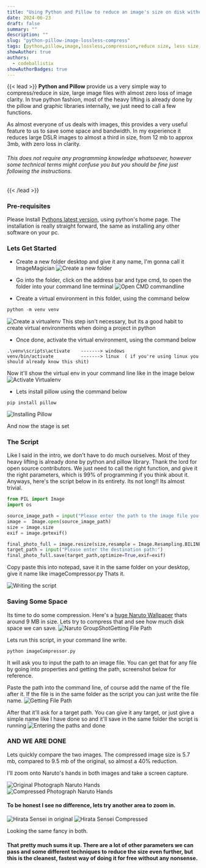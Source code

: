 ```yaml
---
title: "Using Python and Pillow to reduce an image's size on disk without sacrificing quality."
date: 2024-06-23
draft: false
summary: ""
description: ""
slug: "python-pillow-image-lossless-compress"
tags: [python,pillow,image,lossless,compression,reduce size, less size, codeb blog, ]
showAuthor: true
authors:
  - codeballistix
showAuthorBadges: true
---
```


{{< lead >}}
**Python and Pillow** provide us a very simple way to compress/reduce in size, large image files with almost zero loss of image clarity. In true python fashion, most of the heavy lifting is already done by the pillow and graphic libraries internally, we just need to call a few functions. 

As almost everyone of us deals with images, this provides a very useful feature to us to save some space and bandwidth. In my experience it reduces large DSLR images to almost a third in size, from 12 mb to approx 3mb, with zero loss in clarity.

###### This does not require any programming knowledge whatsoever, however some technical terms might confuse you but you should be fine just following the instructions.
{{< /lead >}}

### Pre-requisites 

Please Install [Pythons latest version](https://www.python.org/), using python's home page. The installation is really straight forward, the same as installing any other software on your pc.


### Lets Get Started

- Create a new folder desktop and give it any name, I'm gonna call it ImageMagician
![Create a new folder](./create_folder.JPG "Create a new folder")

- Go into the folder, click on the address bar and type cmd, to open the folder into your command line terminal
![Open CMD commandline](./opening_cmd.png "Open CMD commandline")

- Create a virtual environment in this folder, using the command below 

```python
python -m venv venv
```
![Create a virtualenv](./creating_venv.png "Create a virtualenv")
This step isn't necessary, but its a good habit to create virtual environments when doing a project in python

- Once done, activate the virtual environment, using the command below
```
.\venv\scripts\activate    -------> windows
venv/bin/activate          -------> linux  ( if you're using linux you should already know this shit)
```
Now it'll show the virtual env in your command line like in the image below
![Activate Virtualenv](./activating_env.JPG "Activate Virtualenv")

- Lets install pillow using the command below
```
pip install pillow
```
![Installing Pillow](./installing_pillow.JPG "Installing Pillow")

And now the stage is set

### The Script

Like I said in the intro, we don't have to do much ourselves. Most of they heavy lifting is already done by python and pillow library. Thank the lord for open source contributors.
We just need to call the right function, and give it the right parameters, which is 99% of programming if you think about it. Anyways, here's the script below in its entirety. Its not long!! Its almost trivial.

```python
from PIL import Image
import os

source_image_path = input("Please enter the path to the image file you want to compress:")
image =  Image.open(source_image_path)
size = image.size
exif = image.getexif()

final_photo_full = image.resize(size,resample = Image.Resampling.BILINEAR)
target_path = input("Please enter the destination path:")
final_photo_full.save(target_path,optimize=True,exif=exif)
```
Copy paste this into notepad, save it in the same folder on your desktop, give it name like imageCompressor.py
Thats it.

![Writing the script](./write_file.JPG "Writing The Script")


### Saving Some Space

Its time to do some compression. Here's a [huge Naruto Wallpaper](https://drive.google.com/file/d/1AYPZaW33HrtO2APFFDRulYU18t55a6vK/view?usp=sharing) thats around 9 MB in size. Lets try to compress that and see how much disk space we can save. 
![Naruto GroupShotGetting File Path](./GroupShot_Site.JPG "Naruto Group Shot Sample")

Lets run this script, in your command line write. 

```
python imageCompressor.py
```

It will ask you to input the path to an image file. You can get that for any file by going into properties and getting the path, screenshot below for reference.

Paste the path into the command line, of course add the name of the file after it. If the file is in the same folder as the script you can just write the file name.
![Getting File Path](./getting_file_path.JPG "Getting File Path")

After that it'll ask for a target path. You can give it any target, or just give a simple name like I have done so and it'll save in the same folder the script is running
![Entering the paths and done ](./giving_the_paths.JPG "Entering the paths and we are done")

### AND WE ARE DONE

Lets quickly compare the two images.
The compressed image size is 5.7 mb, compared to 9.5 mb of the original, so almost a 40% reduction.

I'll zoom onto Naruto's hands in both images and take a screen capture.

![Original Photograph Naruto Hands ](./original_naruto_hands.JPG "Original Photograph Naruto Hands")
![Compressed Photograph Naruto Hands](./compressed_naruto_hands.JPG "Compressed Photograph Naruto Hands")

#### To be honest I see no difference, lets try another area to zoom in.

![Hirata Sensei in original](./Hirata%20Face%20Original.JPG "Iruka Sensei in Original")
![Hirata Sensei Compressed](./Hirata_face_compressed.JPG "Iruka Sensei Compressed")

Looking the same fancy in both.

#### That pretty much sums it up. There are a lot of other parameters we can pass and some different techniques to reduce the size even further, but this is the cleanest, fastest way of doing it for free without any nonsense.





